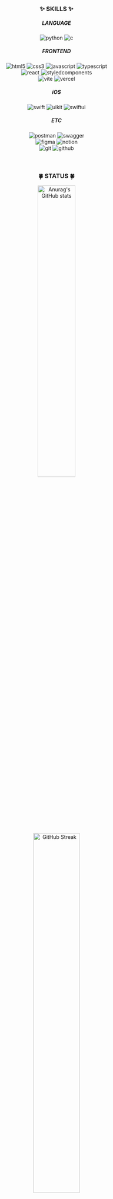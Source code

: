 <div align="center">
  <h3>✨ SKILLS ✨</h3>

  <h5> LANGUAGE </h5>
  <img src="https://img.shields.io/badge/Python-3776AB?style=for-the-badge&logo=python&logoColor=white" alt="python" />
  <img src="https://img.shields.io/badge/C-00599C?style=for-the-badge&logo=c&logoColor=white" alt="c" />
  
  <h5> FRONTEND </h5>
  <img src="https://img.shields.io/badge/HTML5-E34F26?style=for-the-badge&logo=html5&logoColor=white" alt="html5" />
  <img src="https://img.shields.io/badge/CSS3-1572B6?style=for-the-badge&logo=css3&logoColor=white" alt="css3" />
  <img src="https://img.shields.io/badge/JavaScript-F7DF1E?style=for-the-badge&logo=JavaScript&logoColor=white" alt="javascript" />
  <img src="https://img.shields.io/badge/typescript-%23007ACC.svg?style=for-the-badge&logo=typescript&logoColor=white" alt="typescript" />
  </br>
  <img src="https://img.shields.io/badge/React-20232A?style=for-the-badge&logo=react&logoColor=61DAFB" alt="react" />
  <img src="https://img.shields.io/badge/styled--components-DB7093?style=for-the-badge&logo=styled-components&logoColor=white" alt="styledcomponents" />
  </br>
  <img src="https://img.shields.io/badge/vite-%23646CFF.svg?style=for-the-badge&logo=vite&logoColor=white" alt="vite" />
  <img src="https://img.shields.io/badge/vercel-%23000000.svg?style=for-the-badge&logo=vercel&logoColor=white" alt="vercel" />

  <h5> iOS </h5>
  <img src="https://img.shields.io/badge/Swift-FA7343?style=for-the-badge&logo=swift&logoColor=white" alt="swift" />
  <img src="https://img.shields.io/badge/uikit-2396F3?style=for-the-badge&logo=uikit&logoColor=white" alt="uikit" />
  <img src="https://img.shields.io/badge/swiftui-006cf5?style=for-the-badge&logo=swift&logoColor=white" alt="swiftui" />

  <h5> ETC </h5>
  <img src="https://img.shields.io/badge/Postman-FF6C37?style=for-the-badge&logo=postman&logoColor=white" alt="postman" />
  <img src="https://img.shields.io/badge/-Swagger-%23Clojure?style=for-the-badge&logo=swagger&logoColor=white" alt="swagger" />
  </br>
  <img src="https://img.shields.io/badge/figma-%23F24E1E.svg?style=for-the-badge&logo=figma&logoColor=white" alt="figma" />
  <img src="https://img.shields.io/badge/Notion-%23000000.svg?style=for-the-badge&logo=notion&logoColor=white" alt="notion" />
  </br>
  <img src="https://img.shields.io/badge/git-%23F05033.svg?style=for-the-badge&logo=git&logoColor=white" alt="git" />
  <img src="https://img.shields.io/badge/GitHub-100000?style=for-the-badge&logo=github&logoColor=white" alt="github" />
</div>

<br/>
<br/>


<div align="center">
  <h3>🍀 STATUS 🍀</h3>

  <img src="https://github-readme-stats.vercel.app/api?username=alwn8918&show_icons=true&title_color=e38181&text_color=695a5a&icon_color=e38181&bg_color=ffffff&hide_border=false" alt="Anurag's GitHub stats" width=45% />
  <br/>
  <a href="https://git.io/streak-stats"><img src="https://streak-stats.demolab.com?user=alwn8918&theme=date-night&background=FFFFFF&stroke=695A5AA1&fire=E38181&ring=E38181&currStreakNum=695A5A&sideNums=695A5A&currStreakLabel=E38181&sideLabels=E38181&dates=695A5A" alt="GitHub Streak" width=50% /></a>
</div>
